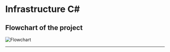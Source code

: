 # Infrastructure C# 

## Flowchart of the project

![Flowchart](https://github.com/user-attachments/assets/bf2b2228-2324-4e36-aa33-80580c17121e)

---

